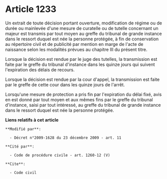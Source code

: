 # Article 1233

Un extrait de toute décision portant ouverture, modification de régime ou de durée ou mainlevée d'une mesure de curatelle ou
de tutelle concernant un majeur est transmis par tout moyen au greffe du tribunal de grande instance dans le ressort duquel
est née la personne protégée, à fin de conservation au répertoire civil et de publicité par mention en marge de l'acte de
naissance selon les modalités prévues au chapitre III du présent titre. 

Lorsque la décision est rendue par le juge des tutelles, la transmission est faite par le greffe du tribunal d'instance dans
les quinze jours qui suivent l'expiration des délais de recours. 

Lorsque la décision est rendue par la cour d'appel, la transmission est faite par le greffe de cette cour dans les quinze
jours de l'arrêt. 

Lorsqu'une mesure de protection a pris fin par l'expiration du délai fixé, avis en est donné par tout moyen et aux mêmes fins
par le greffe du tribunal d'instance, saisi par tout intéressé, au greffe du tribunal de grande instance dans le ressort
duquel est née la personne protégée.

**Liens relatifs à cet article**

	**Modifié par**:

	  - Décret n°2009-1628 du 23 décembre 2009 - art. 11

	**Cité par**:

	  - Code de procédure civile - art. 1260-12 (V)

	**Cite**:

	  - Code civil
